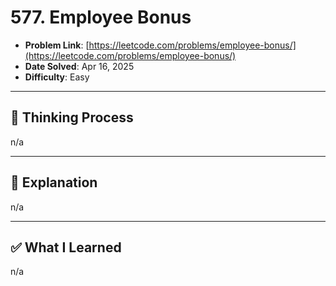 # 577. Employee Bonus

- **Problem Link**: [https://leetcode.com/problems/employee-bonus/](https://leetcode.com/problems/employee-bonus/)
- **Date Solved**: Apr 16, 2025
- **Difficulty**: Easy

---

## 🧠 Thinking Process 
n/a

---

## 🧩 Explanation
n/a

---

## ✅ What I Learned
n/a
